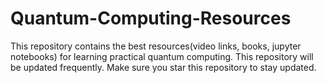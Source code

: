# Quantum-Computing-Resources
This repository contains the best resources(video links, books, jupyter notebooks) for learning practical quantum computing.
This repository will be updated frequently.
Make sure you star this repository to stay updated.
